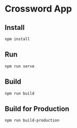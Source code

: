 # Crossword App

## Install

```
npm install
```

## Run

```
npm run serve
```

## Build

```
npm run build
```

## Build for Production

```
npm run build-production
```
